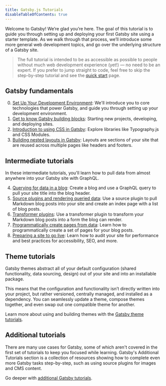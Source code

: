 ```yaml
---
title: Gatsby.js Tutorials
disableTableOfContents: true
---
```


Welcome to Gatsby! We’re glad you’re here. The goal of this tutorial is to guide you through setting up and deploying your first Gatsby site using a starter template. As we walk through that process, we’ll introduce some more general web development topics, and go over the underlying structure of a Gatsby site.

> The full tutorial is intended to be as accessible as possible to people without much web development experience (yet!) — no need to be an expert. If you prefer to jump straight to code, feel free to skip the step-by-step tutorial and see the [quick start](../docs/quick-start.md/) page.

## Gatsby fundamentals

0.  [Set Up Your Development Environment](part-zero/): We'll introduce you to core technologies that power Gatsby, and guide you through setting up your development environment.
1.  [Get to know Gatsby building blocks](part-one/): Starting new projects, developing, and deploying sites.
1.  [Introduction to using CSS in Gatsby](part-two/): Explore libraries like Typography.js and CSS Modules.
1.  [Building nested layouts in Gatsby](part-three/): Layouts are sections of your site that are reused across multiple pages like headers and footers.

## Intermediate tutorials

In these intermediate tutorials, you'll learn how to pull data from almost anywhere into your Gatsby site with GraphQL.

4.  [Querying for data in a blog](part-four/): Create a blog and use a GraphQL query to pull your site title into the blog header.
5.  [Source plugins and rendering queried data](part-five/): Use a source plugin to pull Markdown blog posts into your site and create an index page with a list of blog posts.
6.  [Transformer plugins](part-six/): Use a transformer plugin to transform your Markdown blog posts into a form the blog can render.
7.  [Programmatically create pages from data](part-seven/): Learn how to programmatically create a set of pages for your blog posts.
8.  [Preparing a site to go live](part-eight/): Learn how to audit your site for performance and best practices for accessibility, SEO, and more.

## Theme tutorials

Gatsby themes abstract all of your default configuration (shared functionality, data sourcing, design) out of your site and into an installable package.

This means that the configuration and functionality isn’t directly written into your project, but rather versioned, centrally managed, and installed as a dependency. You can seamlessly update a theme, compose themes together, and even swap out one compatible theme for another.

Learn more about using and building themes with the [Gatsby theme tutorials](theme-tutorials.md).

## Additional tutorials

There are many use cases for Gatsby, some of which aren't covered in the first set of tutorials to keep you focused while learning. Gatsby's Additional Tutorials section is a collection of resources showing how to complete even more Gatsby tasks step-by-step, such as using source plugins for images and CMS content.

Go deeper with [additional Gatsby tutorials](additional-tutorials.md).
